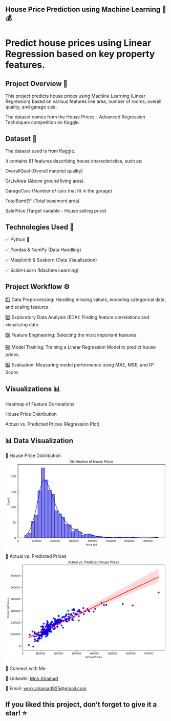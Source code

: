  ## House Price Prediction using Machine Learning 🏡💰
# Predict house prices using Linear Regression based on key property features.

## Project Overview 🚀


This project predicts house prices using Machine Learning (Linear Regression) based on various features like area, number of rooms, overall quality, and garage size.

The dataset comes from the House Prices - Advanced Regression Techniques competition on Kaggle.


## Dataset 📂


The dataset used is from Kaggle.

It contains 81 features describing house characteristics, such as:

OverallQual (Overall material quality)

GrLivArea (Above ground living area)

GarageCars (Number of cars that fit in the garage)

TotalBsmtSF (Total basement area)

SalePrice (Target variable - House selling price)

## Technologies Used 📌


✅ Python 🐍

✅ Pandas & NumPy (Data Handling)

✅ Matplotlib & Seaborn (Data Visualization)

✅ Scikit-Learn (Machine Learning)

## Project Workflow ⚙️ 


1️⃣ Data Preprocessing: Handling missing values, encoding categorical data, and scaling features.

2️⃣ Exploratory Data Analysis (EDA): Finding feature correlations and visualizing data.

3️⃣ Feature Engineering: Selecting the most important features.

4️⃣ Model Training: Training a Linear Regression Model to predict house prices.

5️⃣ Evaluation: Measuring model performance using MAE, MSE, and R² Score.

 ## Visualizations 📊


Heatmap of Feature Correlations

House Price Distribution

Actual vs. Predicted Prices (Regression Plot)


## 📊 Data Visualization  

🔹 House Price Distribution  
![House Price Distribution](House%20Price%20Distribution.png)  

🔹 Actual vs. Predicted Prices  
![Actual vs Predicted Prices](Act%20vs%20Pred%20Price.png)  



📢 Connect with Me


🔗 LinkedIn: [Moh Ahamad](https://www.linkedin.com/in/moh-ahamad1ai) 

📧 Email: work.ahamad925@gmail.com


## If you liked this project, don’t forget to give it a star! ⭐
